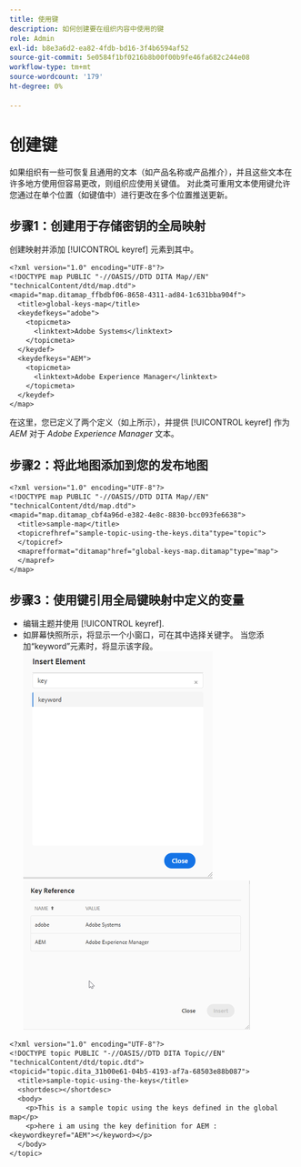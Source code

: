 ```yaml
---
title: 使用键
description: 如何创建要在组织内容中使用的键
role: Admin
exl-id: b8e3a6d2-ea82-4fdb-bd16-3f4b6594af52
source-git-commit: 5e0584f1bf0216b8b00f00b9fe46fa682c244e08
workflow-type: tm+mt
source-wordcount: '179'
ht-degree: 0%

---
```


# 创建键

如果组织有一些可恢复且通用的文本（如产品名称或产品推介），并且这些文本在许多地方使用但容易更改，则组织应使用关键值。 对此类可重用文本使用键允许您通过在单个位置（如键值中）进行更改在多个位置推送更新。

## 步骤1：创建用于存储密钥的全局映射

创建映射并添加 [!UICONTROL keyref] 元素到其中。

```
<?xml version="1.0" encoding="UTF-8"?>
<!DOCTYPE map PUBLIC "-//OASIS//DTD DITA Map//EN" "technicalContent/dtd/map.dtd">
<mapid="map.ditamap_ffbdbf06-8658-4311-ad84-1c631bba904f">
  <title>global-keys-map</title>
  <keydefkeys="adobe">
    <topicmeta>
      <linktext>Adobe Systems</linktext>
    </topicmeta>
  </keydef>
  <keydefkeys="AEM">
    <topicmeta>
      <linktext>Adobe Experience Manager</linktext>
    </topicmeta>
  </keydef>
</map>
```

在这里，您已定义了两个定义（如上所示），并提供 [!UICONTROL keyref] 作为 _AEM_ 对于 _Adobe Experience Manager_ 文本。

## 步骤2：将此地图添加到您的发布地图

```
<?xml version="1.0" encoding="UTF-8"?>
<!DOCTYPE map PUBLIC "-//OASIS//DTD DITA Map//EN" "technicalContent/dtd/map.dtd">
<mapid="map.ditamap_cbf4a96d-e382-4e8c-8830-bcc093fe6638">
  <title>sample-map</title>
  <topicrefhref="sample-topic-using-the-keys.dita"type="topic">
  </topicref>
  <maprefformat="ditamap"href="global-keys-map.ditamap"type="map">
  </mapref>
</map>
```

## 步骤3：使用键引用全局键映射中定义的变量

+ 编辑主题并使用 [!UICONTROL keyref].
+ 如屏幕快照所示，将显示一个小窗口，可在其中选择关键字。 当您添加“keyword”元素时，将显示该字段。
  ![插入元素](assets/insert_element.png)
  ![键引用](assets/key_ref.png)

```
<?xml version="1.0" encoding="UTF-8"?>
<!DOCTYPE topic PUBLIC "-//OASIS//DTD DITA Topic//EN" "technicalContent/dtd/topic.dtd">
<topicid="topic.dita_31b00e61-04b5-4193-af7a-68503e88b087">
  <title>sample-topic-using-the-keys</title>
  <shortdesc></shortdesc>
  <body>
    <p>This is a sample topic using the keys defined in the global map</p>
    <p>here i am using the key definition for AEM :<keywordkeyref="AEM"></keyword></p>
  </body>
</topic>
```
